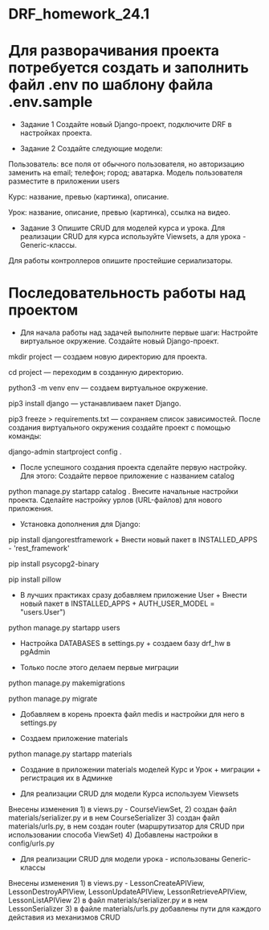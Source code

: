 # DRF_homework_24.1

# Для разворачивания проекта потребуется создать и заполнить файл .env  по шаблону файла .env.sample

* Задание 1
Создайте новый Django-проект, подключите DRF в настройках проекта.

* Задание 2
Создайте следующие модели:

Пользователь:
все поля от обычного пользователя, но авторизацию заменить на email;
телефон;
город;
аватарка.
Модель пользователя разместите в приложении users

Курс:
название,
превью (картинка),
описание.

Урок:
название,
описание,
превью (картинка),
ссылка на видео.

* Задание 3
Опишите CRUD для моделей курса и урока. Для реализации CRUD для курса используйте Viewsets, а для урока - Generic-классы.

Для работы контроллеров опишите простейшие сериализаторы.

# Последовательность работы над проектом

* Для начала работы над задачей выполните первые шаги:
Настройте виртуальное окружение. 
Создайте новый Django-проект.

mkdir project — создаем новую директорию для проекта.

cd project — переходим в созданную директорию.

python3 -m venv env — создаем виртуальное окружение.

pip3 install django — устанавливаем пакет Django.

pip3 freeze > requirements.txt — сохраняем список зависимостей. 
После создания виртуального окружения создайте проект с помощью команды:

django-admin startproject config .

* После успешного создания проекта сделайте первую настройку. Для этого:
Создайте первое приложение с названием catalog

python manage.py startapp catalog . Внесите начальные настройки проекта. 
Сделайте настройку урлов (URL-файлов) для нового приложения.

* Установка дополнения для Django:

pip install djangorestframework + Внести новый пакет в 
INSTALLED_APPS - 'rest_framework'

pip install psycopg2-binary

pip install pillow

* В лучших практиках сразу добавляем приложение User + Внести новый пакет в 
INSTALLED_APPS + 
AUTH_USER_MODEL = "users.User")
 
python manage.py startapp users 

* Настройка DATABASES в settings.py + создаем базу  drf_hw в pgAdmin

* Только после этого делаем первые миграции

python manage.py makemigrations

python manage.py migrate

* Добавляем в корень проекта файл medis  и настройки для него в settings.py

* Создаем приложение materials

python manage.py startapp materials

* Создание в приложении materials моделей Курс и Урок + миграции + регистрация их в Админке

* Для реализации CRUD для модели Курса используем Viewsets
 
Внесены изменения 1) в views.py - CourseViewSet, 
                  2) создан файл materials/serializer.py и в нем CourseSerializer
                  3) создан файл materials/urls.py, в нем создан router (маршрутизатор для CRUD при использовании способа ViewSet)
                  4) Добавлены настройки в config/urls.py

* Для реализации CRUD для модели урока - использованы Generic-классы

Внесены изменения 1) в views.py - LessonCreateAPIView, LessonDestroyAPIView, LessonUpdateAPIView,
                             LessonRetrieveAPIView, LessonListAPIView
                  2) в файл materials/serializer.py и в нем LessonSerializer
                  3) в файле materials/urls.py добавлены пути для каждого дейставия из механизмов CRUD
